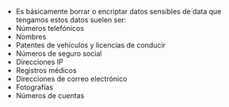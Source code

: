 - Es básicamente borrar o encriptar datos sensibles de data que tengamos estos datos suelen ser:
- Números telefónicos
- Nombres
- Patentes de vehículos y licencias de conducir
- Números de seguro social
- Direcciones IP
- Registros médicos
- Direcciones de correo electrónico
- Fotografías
- Números de cuentas